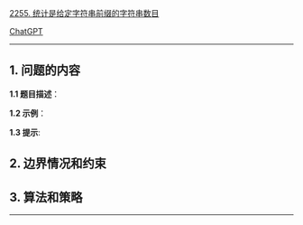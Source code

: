 [2255. 统计是给定字符串前缀的字符串数目](https://leetcode.cn/problems/count-prefixes-of-a-given-string)

[ChatGPT](chat.openai.com)

---

## 1. 问题的内容
**1.1 题目描述**：

**1.2 示例**：

**1.3 提示**:

## 2. 边界情况和约束


## 3. 算法和策略

---

